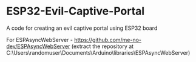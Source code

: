 # ESP32-Evil-Captive-Portal
A code for creating an evil captive portal using ESP32 board


For ESPAsyncWebServer - https://github.com/me-no-dev/ESPAsyncWebServer (extract the repository at C:\Users\randomuser\Documents\Arduino\libraries\ESPAsyncWebServer)